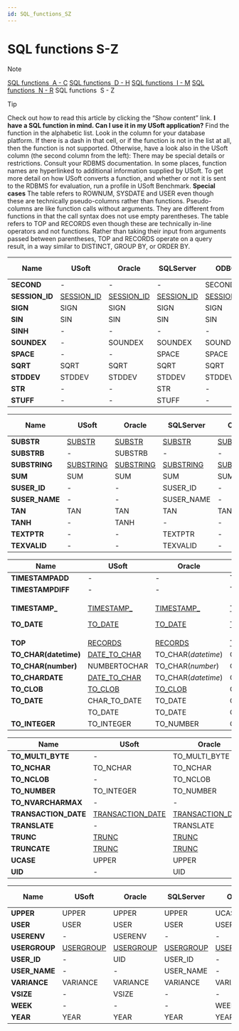 ```yaml
---
id: SQL_functions_SZ
---
```


# SQL functions S-Z

> [!NOTE]
> [SQL functions  A - C](/docs/Modeller%20and%20Rules%20Engine/SQL%20functions/SQL%20functions%20AC.md)
> [SQL functions  D - H](/docs/Modeller%20and%20Rules%20Engine/SQL%20functions/SQL%20functions%20DH.md)
> [SQL functions  I - M](/docs/Modeller%20and%20Rules%20Engine/SQL%20functions/SQL%20functions%20IM.md)
> [SQL functions  N - R](/docs/Modeller%20and%20Rules%20Engine/SQL%20functions/SQL%20functions%20NR.md)
> SQL functions  S - Z

> [!TIP]
> Check out how to read this article by clicking the “Show content” link.
> **I have a SQL function in mind. Can I use it in my USoft application?** 
Find the function in the alphabetic list. Look in the column for your database platform. If there is a dash in that cell, or if the function is not in the list at all, then the function is not supported.
> Otherwise, have a look also in the USoft column (the second column from the left):
> There may be special details or restrictions. Consult your RDBMS documentation. In some places, function names are hyperlinked to additional information supplied by USoft.
> To get more detail on how USoft converts a function, and whether or not it is sent to the RDBMS for evaluation, run a profile in USoft Benchmark.
> **Special cases**
The table refers to ROWNUM, SYSDATE and USER even though these are technically pseudo-columns rather than functions. Pseudo-columns are like function calls without arguments. They are different from functions in that the call syntax does not use empty parentheses.
The table refers to TOP and RECORDS even though these are technically in-line operators and not functions. Rather than taking their input from arguments passed between parentheses, TOP and RECORDS operate on a query result, in a way similar to DISTINCT, GROUP BY, or ORDER BY.

|**Name**|**USoft**|**Oracle**|**SQLServer**|**ODBC**|**JDBCY, Derby**|
|--------|--------|--------|--------|--------|--------|
|**SECOND**|-       |-       |-       |SECOND  |-       |
|**SESSION_ID**|[SESSION_ID](/docs/Modeller%20and%20Rules%20Engine/SQL%20functions/SESSION_ID.md)|[SESSION_ID](/docs/Modeller%20and%20Rules%20Engine/SQL%20functions/SESSION_ID.md)|[SESSION_ID](/docs/Modeller%20and%20Rules%20Engine/SQL%20functions/SESSION_ID.md)|[SESSION_ID](/docs/Modeller%20and%20Rules%20Engine/SQL%20functions/SESSION_ID.md)|[SESSION_ID](/docs/Modeller%20and%20Rules%20Engine/SQL%20functions/SESSION_ID.md)|
|**SIGN**|SIGN    |SIGN    |SIGN    |SIGN    |SIGN    |
|**SIN** |SIN     |SIN     |SIN     |SIN     |SIN     |
|**SINH**|-       |-       |-       |-       |SINH    |
|**SOUNDEX**|-       |SOUNDEX |SOUNDEX |SOUNDEX |-       |
|**SPACE**|-       |-       |SPACE   |SPACE   |-       |
|**SQRT**|SQRT    |SQRT    |SQRT    |SQRT    |SQRT    |
|**STDDEV**|STDDEV  |STDDEV  |STDDEV  |STDDEV  |STDDEV  |
|**STR** |-       |-       |STR     |-       |-       |
|**STUFF**|-       |-       |STUFF   |-       |-       |



|**Name**|**USoft**|**Oracle**|**SQLServer**|**ODBC**|**JDBC, Derby**|
|--------|--------|--------|--------|--------|--------|
|**SUBSTR**|[SUBSTR](/docs/Modeller%20and%20Rules%20Engine/SQL%20functions/SUBSTR.md)|[SUBSTR](/docs/Modeller%20and%20Rules%20Engine/SQL%20functions/SUBSTR.md)|[SUBSTR](/docs/Modeller%20and%20Rules%20Engine/SQL%20functions/SUBSTR.md)|[SUBSTR](/docs/Modeller%20and%20Rules%20Engine/SQL%20functions/SUBSTR.md)|[SUBSTR](/docs/Modeller%20and%20Rules%20Engine/SQL%20functions/SUBSTR.md)|
|**SUBSTRB**|-       |SUBSTRB |-       |-       |-       |
|**SUBSTRING**|[SUBSTRING](/docs/Modeller%20and%20Rules%20Engine/SQL%20functions/SUBSTR.md)|[SUBSTRING](/docs/Modeller%20and%20Rules%20Engine/SQL%20functions/SUBSTR.md)|[SUBSTRING](/docs/Modeller%20and%20Rules%20Engine/SQL%20functions/SUBSTR.md)|[SUBSTRING](/docs/Modeller%20and%20Rules%20Engine/SQL%20functions/SUBSTR.md)|[SUBSTR](/docs/Modeller%20and%20Rules%20Engine/SQL%20functions/SUBSTR.md)|
|**SUM** |SUM     |SUM     |SUM     |SUM     |SUM     |
|**SUSER_ID**|-       |-       |SUSER_ID|-       |-       |
|**SUSER_NAME**|-       |-       |SUSER_NAME|-       |-       |
|**TAN** |TAN     |TAN     |TAN     |TAN     |TAN     |
|**TANH**|-       |TANH    |-       |-       |-       |
|**TEXTPTR**|-       |-       |TEXTPTR |-       |-       |
|**TEXVALID**|-       |-       |TEXVALID|-       |-       |



|**Name**|**USoft**|**Oracle**|**SQLServer**|**ODBC**|**JDBCY, Derby**|
|--------|--------|--------|--------|--------|--------|
|**TIMESTAMPADD**|-       |-       |TIMESTAMPADD|-       |-       |
|**TIMESTAMPDIFF**|-       |-       |TIMESTAMPDIFF|-       |-       |
|<p>**TIMESTAMP_**</p><p>**TO_DATE**</p>|<p>[TIMESTAMP_](/docs/Modeller%20and%20Rules%20Engine/SQL%20functions/TIMESTAMP_TO_DATE.md)</p><p>[TO_DATE](/docs/Modeller%20and%20Rules%20Engine/SQL%20functions/TIMESTAMP_TO_DATE.md)</p>|<p>[TIMESTAMP_](/docs/Modeller%20and%20Rules%20Engine/SQL%20functions/TIMESTAMP_TO_DATE.md)</p><p>[TO_DATE](/docs/Modeller%20and%20Rules%20Engine/SQL%20functions/TIMESTAMP_TO_DATE.md)</p>|<p>[TIMESTAMP_](/docs/Modeller%20and%20Rules%20Engine/SQL%20functions/TIMESTAMP_TO_DATE.md)</p><p>[TO_DATE](/docs/Modeller%20and%20Rules%20Engine/SQL%20functions/TIMESTAMP_TO_DATE.md)</p>|<p>[TIMESTAMP_](/docs/Modeller%20and%20Rules%20Engine/SQL%20functions/TIMESTAMP_TO_DATE.md)</p><p>[TO_DATE](/docs/Modeller%20and%20Rules%20Engine/SQL%20functions/TIMESTAMP_TO_DATE.md)</p>|-       |
|**TOP** |[RECORDS](/docs/Modeller%20and%20Rules%20Engine/SQL%20functions/RECORDS.md)|[RECORDS](/docs/Modeller%20and%20Rules%20Engine/SQL%20functions/RECORDS.md)|[TOP](/docs/Modeller%20and%20Rules%20Engine/SQL%20functions/RECORDS.md)|[RECORDS](/docs/Modeller%20and%20Rules%20Engine/SQL%20functions/RECORDS.md)|[RECORDS](/docs/Modeller%20and%20Rules%20Engine/SQL%20functions/RECORDS.md)|
|**TO_CHAR(datetime)**|[DATE_TO_CHAR](/docs/Modeller%20and%20Rules%20Engine/SQL%20functions/DATE_TO_CHAR.md)|TO_CHAR(*datetime*)|CONVERT(*datetime*)|[DATE_TO_CHAR](/docs/Modeller%20and%20Rules%20Engine/SQL%20functions/DATE_TO_CHAR.md)|TO_CHARDATE|
|**TO_CHAR(number)**|NUMBERTOCHAR|TO_CHAR(*number*)|CONVERT(*number*)|NUMBERTOCHAR|NUMBERTOCHAR|
|**TO_CHARDATE**|[DATE_TO_CHAR](/docs/Modeller%20and%20Rules%20Engine/SQL%20functions/DATE_TO_CHAR.md)|TO_CHAR(*datetime*)|CONVERT(*datetime*)|[DATE_TO_CHAR](/docs/Modeller%20and%20Rules%20Engine/SQL%20functions/DATE_TO_CHAR.md)|TO_CHARDATE|
|**TO_CLOB**|[TO_CLOB](/docs/Modeller%20and%20Rules%20Engine/SQL%20functions/TO_CLOB.md)|[TO_CLOB](/docs/Modeller%20and%20Rules%20Engine/SQL%20functions/TO_CLOB.md)|CONVERT(*text*)|[TO_CLOB](/docs/Modeller%20and%20Rules%20Engine/SQL%20functions/TO_CLOB.md)|[TO_CLOB](/docs/Modeller%20and%20Rules%20Engine/SQL%20functions/TO_CLOB.md)|
|**TO_DATE**|CHAR_TO_DATE|TO_DATE |CONVERT(*text*)|CAST    |TO_DATE |
|        |TO_DATE |TO_DATE |CONVERT(*text*)|-       |TO_DATE |
|**TO_INTEGER**|TO_INTEGER|TO_NUMBER|CONVERT(*datetime*)|TO_NUMBER|TO_NUMBER|



|**Name**|**USoft**|**Oracle**|**SQLServer**|**ODBC**|**JDBCY, Derby**|
|--------|--------|--------|--------|--------|--------|
|**TO_MULTI_BYTE**|-       |TO_MULTI_BYTE|-       |-       |TO_MULTI_BYTE|
|**TO_NCHAR**|TO_NCHAR|TO_NCHAR|TO_NCHAR|TO_NCHAR|TO_NCHAR|
|**TO_NCLOB**|-       |TO_NCLOB|CONVERT(*ntext*)|-       |TO_NCLOB|
|**TO_NUMBER**|TO_INTEGER|TO_NUMBER|CONVERT(*datetime*)|TO_NUMBER|TO_NUMBER|
|**TO_NVARCHARMAX**|-       |-       |TO_NVARCHARMAX|-       |-       |
|**TRANSACTION_DATE**|[TRANSACTION_DATE](/docs/Modeller%20and%20Rules%20Engine/SQL%20functions/TRANSACTION_DATE.md)|[TRANSACTION_DATE](/docs/Modeller%20and%20Rules%20Engine/SQL%20functions/TRANSACTION_DATE.md)|[TRANSACTION_DATE](/docs/Modeller%20and%20Rules%20Engine/SQL%20functions/TRANSACTION_DATE.md)|[TRANSACTION_DATE](/docs/Modeller%20and%20Rules%20Engine/SQL%20functions/TRANSACTION_DATE.md)|[TRANSACTION_DATE](/docs/Modeller%20and%20Rules%20Engine/SQL%20functions/TRANSACTION_DATE.md)|
|**TRANSLATE**|-       |TRANSLATE|TRANSLATE|-       |-       |
|**TRUNC**|[TRUNC](/docs/Modeller%20and%20Rules%20Engine/SQL%20functions/TRUNC%20TRUNCATE.md)|[TRUNC](/docs/Modeller%20and%20Rules%20Engine/SQL%20functions/TRUNC%20TRUNCATE.md)|[ROUND](/docs/Modeller%20and%20Rules%20Engine/SQL%20functions/TRUNC%20TRUNCATE.md)|[TRUNCATE](/docs/Modeller%20and%20Rules%20Engine/SQL%20functions/TRUNC%20TRUNCATE.md)|[TRUNC](/docs/Modeller%20and%20Rules%20Engine/SQL%20functions/TRUNC%20TRUNCATE.md)|
|**TRUNCATE**|[TRUNC](/docs/Modeller%20and%20Rules%20Engine/SQL%20functions/TRUNC%20TRUNCATE.md)|[TRUNC](/docs/Modeller%20and%20Rules%20Engine/SQL%20functions/TRUNC%20TRUNCATE.md)|[ROUND](/docs/Modeller%20and%20Rules%20Engine/SQL%20functions/TRUNC%20TRUNCATE.md)|[TRUNCATE](/docs/Modeller%20and%20Rules%20Engine/SQL%20functions/TRUNC%20TRUNCATE.md)|[TRUNC](/docs/Modeller%20and%20Rules%20Engine/SQL%20functions/TRUNC%20TRUNCATE.md)|
|**UCASE**|UPPER   |UPPER   |UPPER   |UCASE   |UPPER   |
|**UID** |-       |UID     |USER_ID |-       |-       |



|**Name**|**USoft**|**Oracle**|**SQLServer**|**ODBC**|**JDBCY, Derby**|
|--------|--------|--------|--------|--------|--------|
|**UPPER**|UPPER   |UPPER   |UPPER   |UCASE   |UPPER   |
|**USER**|USER    |USER    |USER    |USER    |USER    |
|**USERENV**|-       |USERENV |-       |-       |USERENV |
|**USERGROUP**|[USERGROUP](/docs/Modeller%20and%20Rules%20Engine/SQL%20functions/USERGROUP.md)|[USERGROUP](/docs/Modeller%20and%20Rules%20Engine/SQL%20functions/USERGROUP.md)|[USERGROUP](/docs/Modeller%20and%20Rules%20Engine/SQL%20functions/USERGROUP.md)|[USERGROUP](/docs/Modeller%20and%20Rules%20Engine/SQL%20functions/USERGROUP.md)|[USERGROUP](/docs/Modeller%20and%20Rules%20Engine/SQL%20functions/USERGROUP.md)|
|**USER_ID**|-       |UID     |USER_ID |-       |-       |
|**USER_NAME**|-       |-       |USER_NAME|-       |-       |
|**VARIANCE**|VARIANCE|VARIANCE|VARIANCE|VARIANCE|VARIANCE|
|**VSIZE**|-       |VSIZE   |-       |-       |VSIZE   |
|**WEEK**|-       |-       |-       |WEEK    |-       |
|**YEAR**|YEAR    |YEAR    |YEAR    |YEAR    |YEAR    |